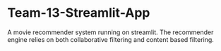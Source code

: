 # Team-13-Streamlit-App
A movie recommender system running on streamlit. The recommender engine relies on both collaborative filtering and content based filtering.

